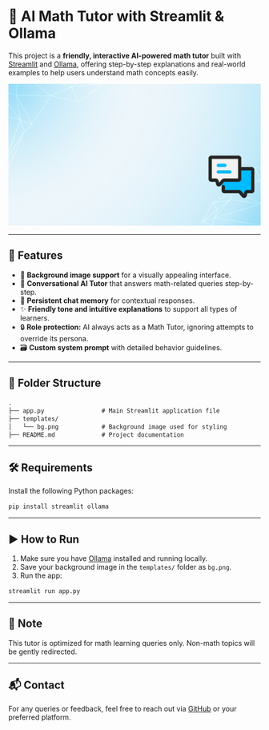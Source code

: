 
# 📐 AI Math Tutor with Streamlit & Ollama

This project is a **friendly, interactive AI-powered math tutor** built with [Streamlit](https://streamlit.io/) and [Ollama](https://ollama.ai/), offering step-by-step explanations and real-world examples to help users understand math concepts easily.

![screenshot](templates/bg.png) <!-- Replace with an actual screenshot link if deployed -->

---

## 🚀 Features

- 🌟 **Background image support** for a visually appealing interface.
- 🤖 **Conversational AI Tutor** that answers math-related queries step-by-step.
- 🧠 **Persistent chat memory** for contextual responses.
- ✨ **Friendly tone and intuitive explanations** to support all types of learners.
- 🔒 **Role protection:** AI always acts as a Math Tutor, ignoring attempts to override its persona.
- 🗃️ **Custom system prompt** with detailed behavior guidelines.

---

## 📁 Folder Structure

```
.
├── app.py                # Main Streamlit application file
├── templates/
│   └── bg.png            # Background image used for styling
├── README.md             # Project documentation
```

---

## 🛠️ Requirements

Install the following Python packages:

```bash
pip install streamlit ollama
```

---

## ▶️ How to Run

1. Make sure you have [Ollama](https://ollama.ai/) installed and running locally.
2. Save your background image in the `templates/` folder as `bg.png`.
3. Run the app:

```bash
streamlit run app.py
```

---

## 🧠 Note

This tutor is optimized for math learning queries only. Non-math topics will be gently redirected.

---

## 📬 Contact

For any queries or feedback, feel free to reach out via [GitHub](https://github.com/) or your preferred platform.
